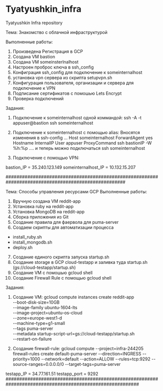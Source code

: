 # Tyatyushkin_infra
Tyatyushkin Infra repository

Тема: Знакомство с облачной инфраструктурой

Выполненные работы:
1) Произведена Регистрация в GCP
2) Создана VM bastion
3) Создана VM someinsterlnalhost
4) Настроен проброс ключа в ssh_config
5) Конфиграция ssh_config для подключение к someinternalhost
6) установка vpn сервера из скрипта setupvpn.sh
7) Конфигурация пользователя, организации и сервера для подключение к VPN
8) Подписание сертификатов с помошью Lets Encrypt
9) Проверка подключений

Задания:
1) Подключение к someinternalhost одной коммандой: ssh -A -t appuser@bastion  ssh someinternalhost

2) Подключение к someinternalhost с помощью alias:
Вносятся изменения в ssh-config
...
Host someinternalhost
  ForwardAgent yes
  Hostname InternalIP
  User appuser
  ProxyCommand ssh bastionIP -W %h:%p
....
и теперь можно подключаться ssh someinternalhost

3) Подключение с помощью VPN:

 bastion_IP = 35.240.123.149
 someinternalhost_IP = 10.132.15.207

####################################################################################################

 Тема: Способы управления ресурсами GCP
 Выполненные работы:
 1) Вручную создана VM reddit-app
 2) Установка ruby на reddit-app
 3) Установка MongoDB на reddit-app
 4) Сборка приложения из Git
 5) Создание правила для фаервола для puma-server
 6) Создаем скрипты для автоматизации процесса
   - install_ruby.sh
   - install_mongodb.sh
   - deploy.sh
 7) Создание единого скрипта запуска startup.sh
 8) Создание storage в GCP cloud-testapp и заливка туда startup.sh (gs://cloud-testapp/startup.sh)
 9) Создание VM с помошью gcloud shell
 10) Создание Firewall Rule c помощью gcloud shell

 Задания:

1) Создание VM:
gcloud compute instances create reddit-app\
  --boot-disk-size=10GB \
  --image-family ubuntu-1604-lts \
  --image-project=ubuntu-os-cloud \
  --zone=europe-west1-d \
  --machine-type=g1-small \
  --tags puma-server \
  --metadata startup-script-url=gs://cloud-testapp/startup.sh \
  --restart-on-failure

2) Создание firewall-rule:
 gcloud compute --project=infra-244205 firewall-rules create default-puma-server --direction=INGRESS --priority=1000 --network=default --action=ALLOW --rules=tcp:9292 --source-ranges=0.0.0.0/0 --target-tags=puma-server

 testapp_IP = 34.77.161.51
 testapp_port = 9292
#########################################################################################################
